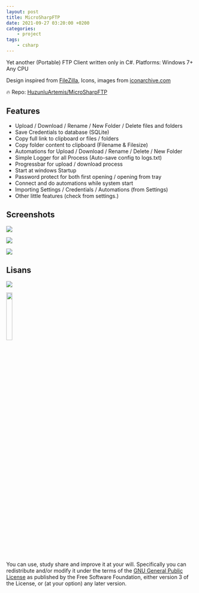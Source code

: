 ```yaml
---
layout: post
title: MicroSharpFTP
date: 2021-09-27 03:20:00 +0200
categories:
    - project
tags:
    - csharp
---
```


Yet another (Portable) FTP Client written only in C#. Platforms: Windows 7+ Any CPU

Design inspired from [FileZilla](https://filezilla-project.org), Icons, images from [iconarchive.com](https://iconarchive.com)

🔥 Repo: [HuzunluArtemis/MicroSharpFTP](https://gitlab.com/HuzunluArtemis/MicroSharpFTP)

## Features

- Upload / Download / Rename / New Folder / Delete files and folders
- Save Credentials to database (SQLite)
- Copy full link to clipboard or files / folders
- Copy folder content to clipboard (Filename & Filesize)
- Automations for Upload / Download / Rename / Delete / New Folder
- Simple Logger for all Process (Auto-save config to logs.txt)
- Progressbar for upload / download process
- Start at windows Startup
- Password protect for both first opening / opening from tray
- Connect and do automations while system start
- Importing Settings / Credentials / Automations (from Settings)
- Other little features (check from settings.)

## Screenshots

![](https://i.ibb.co/PCZn2KW/132209836-fed31fcc-33ba-44cf-ac49-773de1de229f.png)

![](https://i.ibb.co/VtrPPpW/132210232-25ed212e-caa9-479b-8684-e6c3369fddb7.png)

![](https://i.ibb.co/4FysQNC/132210343-c9c575ca-4a6b-489d-9f44-2a2771e639ab.png)

## Lisans

![](https://www.gnu.org/graphics/gplv3-127x51.png)

<img src="https://www.gnu.org/graphics/gplv3-127x51.png"  width="18%" height="18%">

You can use, study share and improve it at your will. Specifically you can redistribute and/or modify it under the terms of the [GNU General Public License](https://www.gnu.org/licenses/gpl-3.0.html) as published by the Free Software Foundation, either version 3 of the License, or (at your option) any later version.
